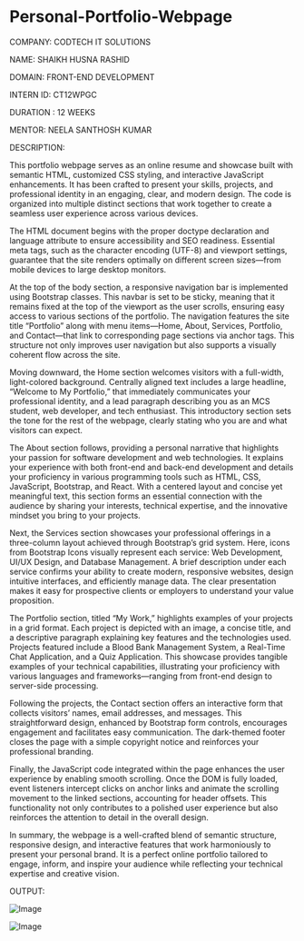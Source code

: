 # Personal-Portfolio-Webpage

COMPANY: CODTECH IT SOLUTIONS 

NAME: SHAIKH HUSNA RASHID 

DOMAIN: FRONT-END DEVELOPMENT 

INTERN ID: CT12WPGC 

DURATION : 12 WEEKS 

MENTOR: NEELA SANTHOSH KUMAR

DESCRIPTION:

This portfolio webpage serves as an online resume and showcase built with semantic HTML, customized CSS styling, and interactive JavaScript enhancements. It has been crafted to present your skills, projects, and professional identity in an engaging, clear, and modern design. The code is organized into multiple distinct sections that work together to create a seamless user experience across various devices.

The HTML document begins with the proper doctype declaration and language attribute to ensure accessibility and SEO readiness. Essential meta tags, such as the character encoding (UTF-8) and viewport settings, guarantee that the site renders optimally on different screen sizes—from mobile devices to large desktop monitors. 

At the top of the body section, a responsive navigation bar is implemented using Bootstrap classes. This navbar is set to be sticky, meaning that it remains fixed at the top of the viewport as the user scrolls, ensuring easy access to various sections of the portfolio. The navigation features the site title “Portfolio” along with menu items—Home, About, Services, Portfolio, and Contact—that link to corresponding page sections via anchor tags. This structure not only improves user navigation but also supports a visually coherent flow across the site.

Moving downward, the Home section welcomes visitors with a full-width, light-colored background. Centrally aligned text includes a large headline, “Welcome to My Portfolio,” that immediately communicates your professional identity, and a lead paragraph describing you as an MCS student, web developer, and tech enthusiast. This introductory section sets the tone for the rest of the webpage, clearly stating who you are and what visitors can expect.

The About section follows, providing a personal narrative that highlights your passion for software development and web technologies. It explains your experience with both front-end and back-end development and details your proficiency in various programming tools such as HTML, CSS, JavaScript, Bootstrap, and React. With a centered layout and concise yet meaningful text, this section forms an essential connection with the audience by sharing your interests, technical expertise, and the innovative mindset you bring to your projects.

Next, the Services section showcases your professional offerings in a three-column layout achieved through Bootstrap’s grid system. Here, icons from Bootstrap Icons visually represent each service: Web Development, UI/UX Design, and Database Management. A brief description under each service confirms your ability to create modern, responsive websites, design intuitive interfaces, and efficiently manage data. The clear presentation makes it easy for prospective clients or employers to understand your value proposition.

The Portfolio section, titled “My Work,” highlights examples of your projects in a grid format. Each project is depicted with an image, a concise title, and a descriptive paragraph explaining key features and the technologies used. Projects featured include a Blood Bank Management System, a Real-Time Chat Application, and a Quiz Application. This showcase provides tangible examples of your technical capabilities, illustrating your proficiency with various languages and frameworks—ranging from front-end design to server-side processing.

Following the projects, the Contact section offers an interactive form that collects visitors’ names, email addresses, and messages. This straightforward design, enhanced by Bootstrap form controls, encourages engagement and facilitates easy communication. The dark-themed footer closes the page with a simple copyright notice and reinforces your professional branding.

Finally, the JavaScript code integrated within the page enhances the user experience by enabling smooth scrolling. Once the DOM is fully loaded, event listeners intercept clicks on anchor links and animate the scrolling movement to the linked sections, accounting for header offsets. This functionality not only contributes to a polished user experience but also reinforces the attention to detail in the overall design.

In summary, the webpage is a well-crafted blend of semantic structure, responsive design, and interactive features that work harmoniously to present your personal brand. It is a perfect online portfolio tailored to engage, inform, and inspire your audience while reflecting your technical expertise and creative vision.


OUTPUT:


![Image](https://github.com/user-attachments/assets/005d915d-cbd2-4420-83c4-daca66fa79fa)



![Image](https://github.com/user-attachments/assets/c6549a4a-34f6-4a1d-be11-78bd77838661)




